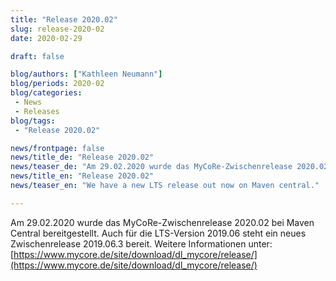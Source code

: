 ```yaml
---
title: "Release 2020.02"
slug: release-2020-02
date: 2020-02-29

draft: false

blog/authors: ["Kathleen Neumann"]
blog/periods: 2020-02
blog/categories:
 - News
 - Releases
blog/tags:
 - "Release 2020.02"

news/frontpage: false
news/title_de: "Release 2020.02"
news/teaser_de: "Am 29.02.2020 wurde das MyCoRe-Zwischenrelease 2020.02 bei Maven Central bereitgestellt."
news/title_en: "Release 2020.02"
news/teaser_en: "We have a new LTS release out now on Maven central."

---
```


Am 29.02.2020 wurde das MyCoRe-Zwischenrelease 2020.02  bei Maven Central bereitgestellt. Auch für die LTS-Version 2019.06 steht ein
neues Zwischenrelease 2019.06.3 bereit. Weitere Informationen unter: 
[https://www.mycore.de/site/download/dl_mycore/release/](https://www.mycore.de/site/download/dl_mycore/release/)
